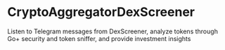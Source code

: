 # CryptoAggregatorDexScreener
Listen to Telegram messages from DexScreener, analyze tokens through Go+ security and token sniffer, and provide investment insights
